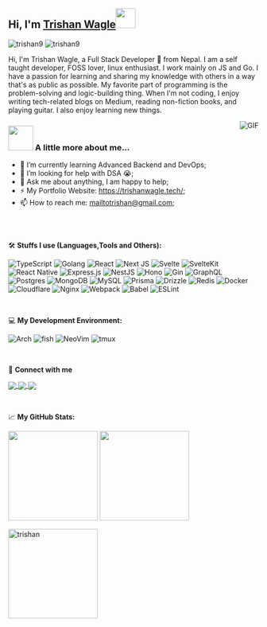 <h2> Hi, I'm <a href="https://trishanwagle.tech/">Trishan Wagle</a><img src="https://raw.githubusercontent.com/rubiin/rubiin/master/pikahello.gif" width="40px" height="40px"></h2>

<p align="left"> 
    <img src="https://komarev.com/ghpvc/?username=trishan9&label=Profile%20views&color=db0606&style=flat" alt="trishan9" />
    <img src="https://user-badge.committers.top/nepal_private/trishan9.svg" alt="trishan9" />
</p>

Hi, I'm Trishan Wagle, a Full Stack Developer 🚀 from Nepal. I am a self taught developer, FOSS lover, linux enthusiast. I work mainly on JS and Go. I have a passion for learning and sharing my knowledge with others in a way that's as public as possible. My favorite part of programming is the problem-solving and logic-building thing. When I'm not coding, I enjoy writing tech-related blogs on Medium, reading non-fiction books, and playing guitar. I also enjoy learning new things.

<img align="right" alt="GIF" src="https://media.giphy.com/media/836HiJc7pgzy8iNXCn/giphy.gif" />
 
### <img src="https://media.giphy.com/media/VgCDAzcKvsR6OM0uWg/giphy.gif" width="50"> A little more about me... 

- 🌱 I’m currently learning Advanced Backend and DevOps; 
- 🤔 I’m looking for help with DSA 😭;
- 💬 Ask me about anything, I am happy to help;
- ⚡️ My Portfolio Website: https://trishanwagle.tech/;
- 📫 How to reach me: mailtotrishan@gmail.com;

<br/>
<br/>



🛠️ **Stuffs I use (Languages,Tools and Others):**

![TypeScript](https://img.shields.io/badge/typescript-%23007ACC.svg?style=for-the-badge&logo=typescript&logoColor=white)
![Golang](https://img.shields.io/badge/Go-00ADD8.svg?style=for-the-badge&logo=Go&logoColor=white) 
![React](https://img.shields.io/badge/react-%2320232a.svg?style=for-the-badge&logo=react&logoColor=%2361DAFB) 
![Next JS](https://img.shields.io/badge/Next-black?style=for-the-badge&logo=next.js&logoColor=white) 
![Svelte](https://img.shields.io/badge/Svelte-4A4A55?style=for-the-badge&logo=svelte&logoColor=FF3E00) 
![SvelteKit](https://img.shields.io/badge/SvelteKit-FF3E00?style=for-the-badge&logo=Svelte&logoColor=white) 
![React Native](https://img.shields.io/badge/react_native-%2320232a.svg?style=for-the-badge&logo=react&logoColor=%2361DAFB)
![Express.js](https://img.shields.io/badge/Express%20js-000000?style=for-the-badge&logo=express&logoColor=white) 
![NestJS](https://img.shields.io/badge/nestjs-%23E0234E.svg?style=for-the-badge&logo=nestjs&logoColor=white) 
![Hono](https://img.shields.io/badge/Hono-E36002.svg?style=for-the-badge&logo=Hono&logoColor=white) 
![Gin](https://img.shields.io/badge/Gin-008ECF.svg?style=for-the-badge&logo=Gin&logoColor=white) 
![GraphQL](https://img.shields.io/badge/-GraphQL-E10098?style=for-the-badge&logo=graphql&logoColor=white)
![Postgres](https://img.shields.io/badge/postgres-%23316192.svg?style=for-the-badge&logo=postgresql&logoColor=white) 
![MongoDB](https://img.shields.io/badge/MongoDB-%234ea94b.svg?style=for-the-badge&logo=mongodb&logoColor=white) 
![MySQL](https://img.shields.io/badge/mysql-%2300000f.svg?style=for-the-badge&logo=mysql&logoColor=white) 
![Prisma](https://img.shields.io/badge/Prisma-3982CE?style=for-the-badge&logo=Prisma&logoColor=white) 
![Drizzle](https://img.shields.io/badge/Drizzle-C5F74F.svg?style=for-the-badge&logo=Drizzle&logoColor=black) 
![Redis](https://img.shields.io/badge/redis-%23DD0031.svg?style=for-the-badge&logo=redis&logoColor=white)
![Docker](https://img.shields.io/badge/docker-%230db7ed.svg?style=for-the-badge&logo=docker&logoColor=white) 
![Cloudflare](https://img.shields.io/badge/Cloudflare%20Workers-F38020.svg?style=for-the-badge&logo=Cloudflare-Workers&logoColor=white) 
![Nginx](https://img.shields.io/badge/NGINX-009639.svg?style=for-the-badge&logo=NGINX&logoColor=white) 
![Webpack](https://img.shields.io/badge/webpack-%238DD6F9.svg?style=for-the-badge&logo=webpack&logoColor=black) 
![Babel](https://img.shields.io/badge/Babel-F9DC3e?style=for-the-badge&logo=babel&logoColor=black)
![ESLint](https://img.shields.io/badge/ESLint-4B3263?style=for-the-badge&logo=eslint&logoColor=white)

<br/>

 💻 **My Development Environment:**

![Arch](https://img.shields.io/badge/Arch%20Linux-1793D1?logo=archlinux&logoColor=fff&style=for-the-badge) 
![fish](https://img.shields.io/badge/fish%20shell-34C534?logo=fishshell&logoColor=fff&style=for-the-badge) 
![NeoVim](https://img.shields.io/badge/NeoVim-%2357A143.svg?&style=for-the-badge&logo=neovim&logoColor=white) 
![tmux](https://img.shields.io/badge/tmux-1BB91F?style=for-the-badge&logo=tmux&logoColor=white)

<br/>

🔗 **Connect with me**

<p align="left">
    <a href="https://www.linkedin.com/in/trishan9" target="_blank">
      <img align="center" src="https://img.shields.io/badge/linkedin-%230077B5.svg?style=for-the-badge&logo=linkedin&logoColor=white"/>
    </a>
    <a href="https://twitter.com/trishan999" target="_blank">
      <img align="center" src="https://img.shields.io/badge/X-%23000000.svg?style=for-the-badge&logo=X&logoColor=white"/>
    </a>
    <a href="https://stackoverflow.com/users/22464946/" target="_blank">
      <img align="center" src="https://img.shields.io/badge/-Stackoverflow-FE7A16?style=for-the-badge&logo=stack-overflow&logoColor=white"/>
    </a>
</p>

<br/>

📈 **My GitHub Stats:**
<p>
  <img height="180em" src="https://github-readme-stats.vercel.app/api?username=trishan9&theme=dracula&hide_border=true&include_all_commits=true&count_private=true&" />
  <img height="180em" src="https://github-readme-stats.vercel.app/api/top-langs/?username=trishan9&count_private=true&include_all_commits=true&show_icons=true&hide_border=true&hide=shell,html,css,c,astro,c%2B%2B,ejs,assembly,jupyter%20notebook,perl&layout=compact&langs_count=8&theme=dracula"/>
</p>

<p>
  <img height="180em"  src="https://github-profile-summary-cards.vercel.app/api/cards/profile-details?username=trishan9&theme=dracula" alt="trishan"/>
</p>
